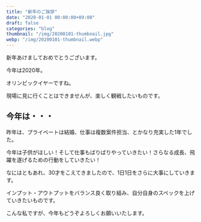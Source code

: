 ```yaml
---
title: "新年のご挨拶"
date: "2020-01-01 00:00:00+09:00"
draft: false
categories: "blog"
thumbnail: "/img/20200101-thumbnail.jpg"
webp: "/img/20200101-thumbnail.webp"
---
```


新年あけましておめでとうございます。  

今年は2020年。  

オリンピックイヤーですね。  

現場に見に行くことはできませんが、楽しく観戦したいものです。  

## 今年は・・・

昨年は、プライベートは結婚、仕事は複数案件担当、とかなり充実した1年でした。  

今年は子供がほしい！そして仕事もばりばりやっていきたい！さらなる成長、飛躍を遂げるための行動をしていきたい！  

なにはともあれ、30才をこえてきましたので、1日1日をさらに大事にしていきます。  

インプット・アウトプットをバランス良く取り組み、自分自身のスペックを上げていきたいものです。  

こんな私ですが、今年もどうぞよろしくお願いいたします。
